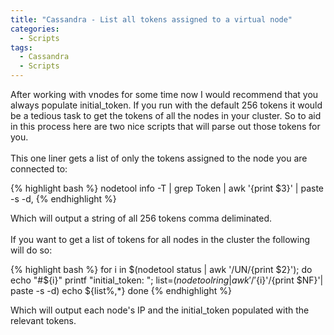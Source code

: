 ```yaml
---
title: "Cassandra - List all tokens assigned to a virtual node"
categories:
  - Scripts
tags:
  - Cassandra
  - Scripts
---
```


After working with vnodes for some time now I would recommend that you always populate initial_token. If you run with the default 256 tokens it would be a tedious task to get the tokens of all the nodes in your cluster. So to aid in this process here are two nice scripts that will parse out those tokens for you.<br><br>
This one liner gets a list of only the tokens assigned to the node you are connected to:

{% highlight bash %}
nodetool info -T | grep Token | awk '{print $3}' | paste -s -d,
{% endhighlight %}

Which will output a string of all 256 tokens comma deliminated.<br><br>
If you want to get a list of tokens for all nodes in the cluster the following will do so:

{% highlight bash %}
for i in $(nodetool status | awk '/UN/{print $2}'); do
echo "#${i}"
printf "initial_token: ";
list=$(nodetool ring | awk '/'${i}'/{print $NF}'| paste -s -d)
echo ${list%,*}
done
{% endhighlight %}

Which will output each node's IP and the initial_token populated with the relevant tokens.
